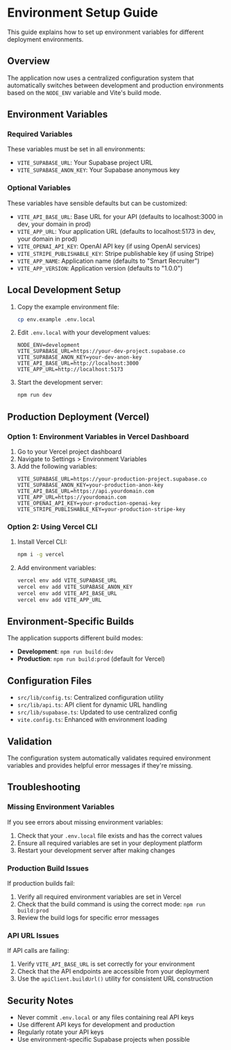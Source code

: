 # Environment Setup Guide

This guide explains how to set up environment variables for different deployment environments.

## Overview

The application now uses a centralized configuration system that automatically switches between development and production environments based on the `NODE_ENV` variable and Vite's build mode.

## Environment Variables

### Required Variables

These variables must be set in all environments:

- `VITE_SUPABASE_URL`: Your Supabase project URL
- `VITE_SUPABASE_ANON_KEY`: Your Supabase anonymous key

### Optional Variables

These variables have sensible defaults but can be customized:

- `VITE_API_BASE_URL`: Base URL for your API (defaults to localhost:3000 in dev, your domain in prod)
- `VITE_APP_URL`: Your application URL (defaults to localhost:5173 in dev, your domain in prod)
- `VITE_OPENAI_API_KEY`: OpenAI API key (if using OpenAI services)
- `VITE_STRIPE_PUBLISHABLE_KEY`: Stripe publishable key (if using Stripe)
- `VITE_APP_NAME`: Application name (defaults to "Smart Recruiter")
- `VITE_APP_VERSION`: Application version (defaults to "1.0.0")

## Local Development Setup

1. Copy the example environment file:

   ```bash
   cp env.example .env.local
   ```

2. Edit `.env.local` with your development values:

   ```env
   NODE_ENV=development
   VITE_SUPABASE_URL=https://your-dev-project.supabase.co
   VITE_SUPABASE_ANON_KEY=your-dev-anon-key
   VITE_API_BASE_URL=http://localhost:3000
   VITE_APP_URL=http://localhost:5173
   ```

3. Start the development server:
   ```bash
   npm run dev
   ```

## Production Deployment (Vercel)

### Option 1: Environment Variables in Vercel Dashboard

1. Go to your Vercel project dashboard
2. Navigate to Settings > Environment Variables
3. Add the following variables:
   ```
   VITE_SUPABASE_URL=https://your-production-project.supabase.co
   VITE_SUPABASE_ANON_KEY=your-production-anon-key
   VITE_API_BASE_URL=https://api.yourdomain.com
   VITE_APP_URL=https://yourdomain.com
   VITE_OPENAI_API_KEY=your-production-openai-key
   VITE_STRIPE_PUBLISHABLE_KEY=your-production-stripe-key
   ```

### Option 2: Using Vercel CLI

1. Install Vercel CLI:

   ```bash
   npm i -g vercel
   ```

2. Add environment variables:
   ```bash
   vercel env add VITE_SUPABASE_URL
   vercel env add VITE_SUPABASE_ANON_KEY
   vercel env add VITE_API_BASE_URL
   vercel env add VITE_APP_URL
   ```

## Environment-Specific Builds

The application supports different build modes:

- **Development**: `npm run build:dev`
- **Production**: `npm run build:prod` (default for Vercel)

## Configuration Files

- `src/lib/config.ts`: Centralized configuration utility
- `src/lib/api.ts`: API client for dynamic URL handling
- `src/lib/supabase.ts`: Updated to use centralized config
- `vite.config.ts`: Enhanced with environment loading

## Validation

The configuration system automatically validates required environment variables and provides helpful error messages if they're missing.

## Troubleshooting

### Missing Environment Variables

If you see errors about missing environment variables:

1. Check that your `.env.local` file exists and has the correct values
2. Ensure all required variables are set in your deployment platform
3. Restart your development server after making changes

### Production Build Issues

If production builds fail:

1. Verify all required environment variables are set in Vercel
2. Check that the build command is using the correct mode: `npm run build:prod`
3. Review the build logs for specific error messages

### API URL Issues

If API calls are failing:

1. Verify `VITE_API_BASE_URL` is set correctly for your environment
2. Check that the API endpoints are accessible from your deployment
3. Use the `apiClient.buildUrl()` utility for consistent URL construction

## Security Notes

- Never commit `.env.local` or any files containing real API keys
- Use different API keys for development and production
- Regularly rotate your API keys
- Use environment-specific Supabase projects when possible
